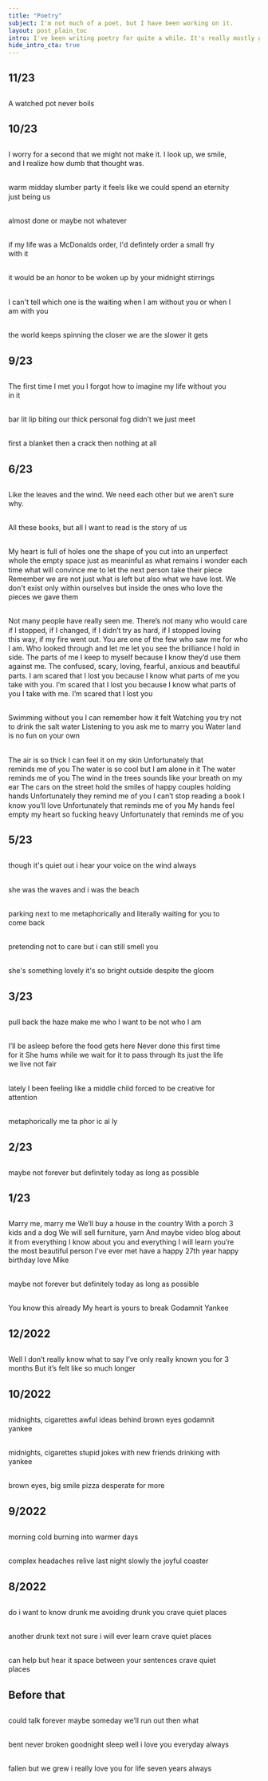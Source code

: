 ```yaml
---
title: "Poetry"
subject: I'm not much of a poet, but I have been working on it.
layout: post_plain_toc
intro: I've been writing poetry for quite a while. It's really mostly garbage, publishing it because it helps get it out of my head.
hide_intro_cta: true
---
```


<style>
    p {
        white-space: pre-wrap;
        margin-top: 30px;
        line-height: 1.3;
    }
</style>

## 11/23

A watched pot never boils

## 10/23

I worry for a second that we might not make it. I look up, we smile, and I realize how dumb that thought was.

warm midday slumber party
it feels like we could spend an eternity
just being us

almost done
or maybe not
whatever

if my life was a McDonalds order, I'd defintely order a small fry with it

it would be an honor to be woken up by your midnight stirrings

I can't tell which one is the waiting
when I am without you
or when I am with you

the world keeps spinning
the closer we are
the slower it gets

## 9/23

The first time I met you I forgot how to imagine my life without you in it

bar lit lip biting
our thick personal fog
didn’t we just meet

first a blanket
then a crack
then nothing at all

## 6/23

Like the leaves and the wind. We need each other but we aren’t sure why.

All these books, but all I want to read is the story of us

My heart is full of holes
one the shape of you
cut into an unperfect whole
the empty space just as
meaninful as what remains
i wonder each time
what will convince me to
let the next person take
their piece
Remember we are not just
what is left but also what
we have lost. We don't
exist only within ourselves
but inside the ones who love
the pieces we gave them

Not many people have really seen me. There’s not many who would care if I stopped, if I changed, if I didn’t try as hard, if I stopped loving this way, if my fire went out. You are one of the few who saw me for who I am. Who looked through and let me let you see the brilliance I hold in side. The parts of me I keep to myself because I know they’d use them against me. The confused, scary, loving, fearful, anxious and beautiful parts. I am scared that I lost you because I know what parts of me you take with you. I’m scared that I lost you because I know what parts of you I take with me. I’m scared that I lost you

Swimming without you I can remember how it felt
Watching you try not to drink the salt water
Listening to you ask me to marry you
Water land is no fun on your own

The air is so thick I can feel it on my skin
Unfortunately that reminds me of you
The water is so cool but I am alone in it
The water reminds me of you
The wind in the trees sounds like your breath on my ear
The cars on the street hold the smiles of happy couples holding hands
Unfortunately they remind me of you
I can’t stop reading a book I know you’ll love
Unfortunately that reminds me of you
My hands feel empty my heart so fucking heavy
Unfortunately that reminds me of you

## 5/23

though it's quiet out
i hear your voice on the wind
always

she was the waves and i was the beach

parking next to me
metaphorically and literally
waiting for you to come back

pretending not to care
but i can still smell you

she's something lovely
it's so bright outside
despite the gloom

## 3/23

pull back the haze
make me who I want to be
not who I am

I’ll be asleep before the food gets here
Never done this first time for it
She hums while we wait for it to pass through
Its just the life we live not fair

lately I been feeling like a middle child
forced to be creative for attention

metaphorically
me ta phor ic al ly


## 2/23

maybe not forever
but definitely today
as long as possible

## 1/23

Marry me, marry me
We’ll buy a house in the country
With a porch 3 kids and a dog
We will sell furniture, yarn
And maybe video blog about it
from everything I know about you
and everything I will learn
you’re the most beautiful person I’ve ever met
have a happy 27th year
happy birthday
love Mike

maybe not forever
but definitely today
as long as possible

You know this already
My heart is yours to break
Godamnit Yankee

## 12/2022

Well I don’t really know what to say
I’ve only really known you for 3 months
But it’s felt like so much longer

## 10/2022

midnights, cigarettes
awful ideas behind brown eyes
godamnit yankee

midnights, cigarettes
stupid jokes with new friends
drinking with yankee

brown eyes, big smile
pizza
desperate for more

## 9/2022

morning cold
burning into
warmer days

complex headaches
relive last night slowly
the joyful coaster

## 8/2022

do i want to know
drunk me avoiding drunk you
crave quiet places

another drunk text
not sure i will ever learn
crave quiet places

can help but hear it
space between your sentences
crave quiet places

## Before that

could talk forever
maybe someday we’ll run out
then what

bent never broken
goodnight sleep well i love you
everyday always

fallen but we grew
i really love you for life
seven years always
